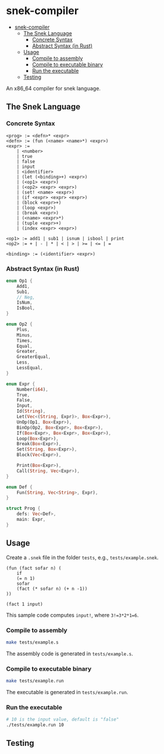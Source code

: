 # snek-compiler

- [snek-compiler](#snek-compiler)
  - [The Snek Language](#the-snek-language)
    - [Concrete Syntax](#concrete-syntax)
    - [Abstract Syntax (in Rust)](#abstract-syntax-in-rust)
  - [Usage](#usage)
    - [Compile to assembly](#compile-to-assembly)
    - [Compile to executable binary](#compile-to-executable-binary)
    - [Run the executable](#run-the-executable)
  - [Testing](#testing)

An x86_64 compiler for snek language.

## The Snek Language

### Concrete Syntax

```plain
<prog> := <defn>* <expr>
<defn> := (fun (<name> <name>*) <expr>)
<expr> :=
    | <number>
    | true
    | false
    | input
    | <identifier>
    | (let (<binding>+) <expr>)
    | (<op1> <expr>)
    | (<op2> <expr> <expr>)
    | (set! <name> <expr>)
    | (if <expr> <expr> <expr>)
    | (block <expr>+)
    | (loop <expr>)
    | (break <expr>)
    | (<name> <expr>*)
    | (tuple <expr>+)
    | (index <expr> <expr>)

<op1> := add1 | sub1 | isnum | isbool | print
<op2> := + | - | * | < | > | >= | <= | =

<binding> := (<identifier> <expr>)
```

### Abstract Syntax (in Rust)

```rust
enum Op1 {
    Add1,
    Sub1,
    // Neg,
    IsNum,
    IsBool,
}

enum Op2 {
    Plus,
    Minus,
    Times,
    Equal,
    Greater,
    GreaterEqual,
    Less,
    LessEqual,
}

enum Expr {
    Number(i64),
    True,
    False,
    Input,
    Id(String),
    Let(Vec<(String, Expr)>, Box<Expr>),
    UnOp(Op1, Box<Expr>),
    BinOp(Op2, Box<Expr>, Box<Expr>),
    If(Box<Expr>, Box<Expr>, Box<Expr>),
    Loop(Box<Expr>),
    Break(Box<Expr>),
    Set(String, Box<Expr>),
    Block(Vec<Expr>),

    Print(Box<Expr>),
    Call(String, Vec<Expr>),
}

enum Def {
    Fun(String, Vec<String>, Expr),
}

struct Prog {
    defs: Vec<Def>,
    main: Expr,
}

```

## Usage

Create a `.snek` file in the folder `tests`, e.g., `tests/example.snek`.

```plain
(fun (fact sofar n) (
    if
    (= n 1)
    sofar
    (fact (* sofar n) (+ n -1))
))

(fact 1 input)
```

This sample code computes `input!`, where `3!=3*2*1=6`.

### Compile to assembly

```bash
make tests/example.s
```

The assembly code is generated in `tests/example.s`.

### Compile to executable binary

```bash
make tests/example.run
```

The executable is generated in `tests/example.run`.

### Run the executable

```bash
# 10 is the input value, default is "false"
./tests/example.run 10
```

## Testing
